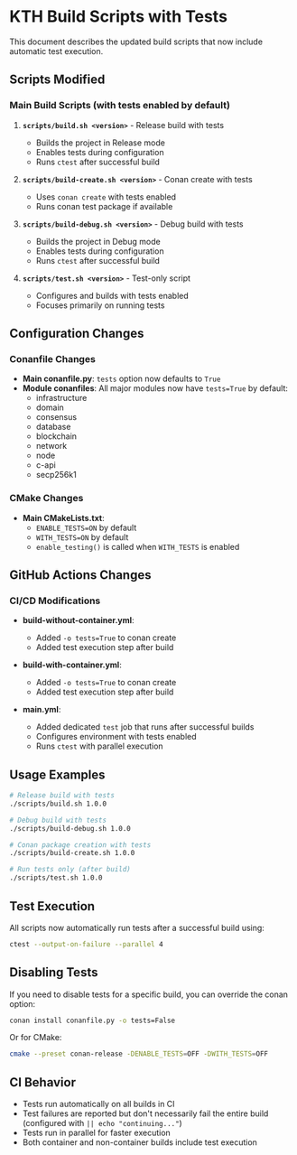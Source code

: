 # KTH Build Scripts with Tests

This document describes the updated build scripts that now include automatic test execution.

## Scripts Modified

### Main Build Scripts (with tests enabled by default)

1. **`scripts/build.sh <version>`** - Release build with tests
   - Builds the project in Release mode
   - Enables tests during configuration
   - Runs `ctest` after successful build

2. **`scripts/build-create.sh <version>`** - Conan create with tests
   - Uses `conan create` with tests enabled
   - Runs conan test package if available

3. **`scripts/build-debug.sh <version>`** - Debug build with tests
   - Builds the project in Debug mode
   - Enables tests during configuration
   - Runs `ctest` after successful build

4. **`scripts/test.sh <version>`** - Test-only script
   - Configures and builds with tests enabled
   - Focuses primarily on running tests

## Configuration Changes

### Conanfile Changes
- **Main conanfile.py**: `tests` option now defaults to `True`
- **Module conanfiles**: All major modules now have `tests=True` by default:
  - infrastructure
  - domain
  - consensus
  - database
  - blockchain
  - network
  - node
  - c-api
  - secp256k1

### CMake Changes
- **Main CMakeLists.txt**: 
  - `ENABLE_TESTS=ON` by default
  - `WITH_TESTS=ON` by default
  - `enable_testing()` is called when `WITH_TESTS` is enabled

## GitHub Actions Changes

### CI/CD Modifications
- **build-without-container.yml**: 
  - Added `-o tests=True` to conan create
  - Added test execution step after build
  
- **build-with-container.yml**:
  - Added `-o tests=True` to conan create  
  - Added test execution step after build
  
- **main.yml**:
  - Added dedicated `test` job that runs after successful builds
  - Configures environment with tests enabled
  - Runs `ctest` with parallel execution

## Usage Examples

```bash
# Release build with tests
./scripts/build.sh 1.0.0

# Debug build with tests  
./scripts/build-debug.sh 1.0.0

# Conan package creation with tests
./scripts/build-create.sh 1.0.0

# Run tests only (after build)
./scripts/test.sh 1.0.0
```

## Test Execution

All scripts now automatically run tests after a successful build using:
```bash
ctest --output-on-failure --parallel 4
```

## Disabling Tests

If you need to disable tests for a specific build, you can override the conan option:
```bash
conan install conanfile.py -o tests=False
```

Or for CMake:
```bash
cmake --preset conan-release -DENABLE_TESTS=OFF -DWITH_TESTS=OFF
```

## CI Behavior

- Tests run automatically on all builds in CI
- Test failures are reported but don't necessarily fail the entire build (configured with `|| echo "continuing..."`)
- Tests run in parallel for faster execution
- Both container and non-container builds include test execution
